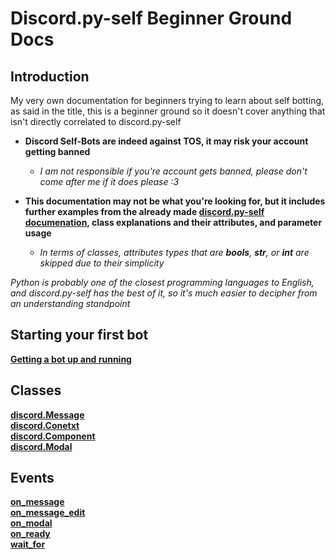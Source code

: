 # Discord.py-self Beginner Ground Docs

## Introduction

My very own documentation for beginners trying to learn about self botting, as said in the title, this is a beginner ground so it doesn't cover anything that isn't directly correlated to discord.py-self

- **Discord Self-Bots are indeed against TOS, it may risk your account getting banned**
    - *I am not responsible if you're account gets banned, please don't come after me if it does please :3*

- **This documentation may not be what you're looking for, but it includes further examples from the already made [discord.py-self documenation](https://discordpy-self.readthedocs.io), class explanations and their attributes, and parameter usage**
    - *In terms of classes, attributes types that are **bools**, **str**, or **int** are skipped due to their simplicity*


*Python is probably one of the closest programming languages to English, and discord.py-self has the best of it, so it's much easier to decipher from an understanding standpoint*

## Starting your first bot

**[Getting a bot up and running]()**

## Classes

**[discord.Message]()** <br>
**[discord.Conetxt]()** <br>
**[discord.Component]()** <br>
**[discord.Modal]()**

## Events

**[on_message]()** <br>
**[on_message_edit]()** <br>
**[on_modal]()** <br>
**[on_ready]()** <br>
**[wait_for]()**